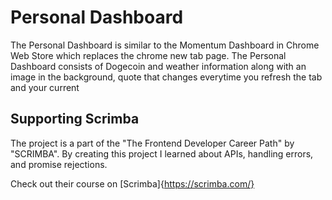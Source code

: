 # Personal Dashboard
The Personal Dashboard is similar to the Momentum Dashboard in Chrome Web Store which replaces the chrome new tab page. The Personal Dashboard consists of Dogecoin and weather information along with an image in the background, quote that changes everytime you refresh the tab and your current 

## Supporting Scrimba

The project is a part of the "The Frontend Developer Career Path" by "SCRIMBA". By creating this project I learned about APIs, handling errors, and promise rejections. 

Check out their course on [Scrimba]{https://scrimba.com/}
